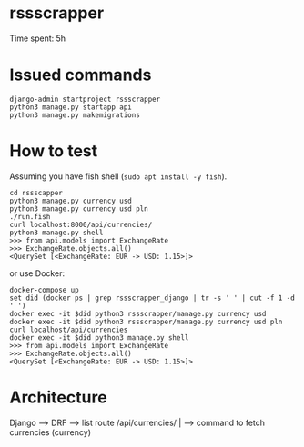 rssscrapper
===========

Time spent: 5h

# Issued commands

```
django-admin startproject rssscrapper
python3 manage.py startapp api
python3 manage.py makemigrations
```

# How to test

Assuming you have fish shell (`sudo apt install -y fish`).

```
cd rssscapper
python3 manage.py currency usd
python3 manage.py currency usd pln
./run.fish
curl localhost:8000/api/currencies/
python3 manage.py shell
>>> from api.models import ExchangeRate
>>> ExchangeRate.objects.all()
<QuerySet [<ExchangeRate: EUR -> USD: 1.15>]>
```

or use Docker:

```
docker-compose up
set did (docker ps | grep rssscrapper_django | tr -s ' ' | cut -f 1 -d ' ')
docker exec -it $did python3 rssscrapper/manage.py currency usd
docker exec -it $did python3 rssscrapper/manage.py currency usd pln
curl localhost/api/currencies
docker exec -it $did python3 manage.py shell
>>> from api.models import ExchangeRate
>>> ExchangeRate.objects.all()
<QuerySet [<ExchangeRate: EUR -> USD: 1.15>]>
```

# Architecture

Django --> DRF --> list route /api/currencies/
|
--> command to fetch currencies (currency)
